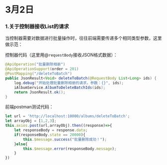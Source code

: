 # 3月2日

### 1.关于控制器接收List的请求

当控制器需要对数据进行批量操作时，往往前端需要传递多个相同类型参数，这里做示范：

控制器代码（这里用@`requestBody`接收JSON格式数据）：

```java
@ApiOperation("批量删除相册")
@ApiOperationSupport(order = 201)
@PostMapping("/deleteToBatch")
public JsonResult<Void> deleteToBatch(@RequestBody List<Long> ids) {
    log.debug("开始处理批量删除相册的请求，参数：{}", ids);
    iAlbumService.AlbumToDeleteBatchIds(ids);
    return JsonResult.ok();
}
```

前端postman测试代码：

```js
let url = 'http://localhost:10000/albums/deleteToBatch';
let arrayObj = [1,2,3];
this.axios.post(url,arrayObj).then((response)=>{
    let responseBody = response.data;
    if(responseBody.state == 20000){
        this.$message.success("批量删除成功！");
    }else{
        this.$message.error(responseBody.message);
    }
})
```

